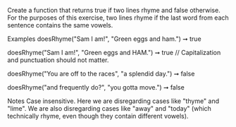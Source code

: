 Create a function that returns true if two lines rhyme and false otherwise. For the purposes of this exercise, two lines rhyme if the last word from each sentence contains the same vowels.

Examples
doesRhyme("Sam I am!", "Green eggs and ham.") ➞ true

doesRhyme("Sam I am!", "Green eggs and HAM.") ➞ true
// Capitalization and punctuation should not matter.

doesRhyme("You are off to the races", "a splendid day.") ➞ false

doesRhyme("and frequently do?", "you gotta move.") ➞ false

Notes
Case insensitive.
Here we are disregarding cases like "thyme" and "lime".
We are also disregarding cases like "away" and "today" (which technically rhyme, even though they contain different vowels).